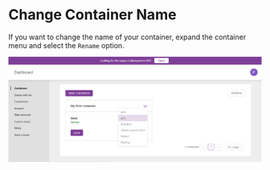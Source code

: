 # Change Container Name

If you want to change the name of your container, expand the container menu and select the <code>Rename</code> option.

<p><img src="/images/dashboard/containers/change-container-name-1.png" alt="Edit container name" class="width-90"/></p>

